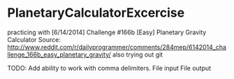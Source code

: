 PlanetaryCalculatorExcercise
============================

practicing with [6/14/2014] Challenge #166b [Easy] Planetary Gravity Calculator
Source: http://www.reddit.com/r/dailyprogrammer/comments/284mep/6142014_challenge_166b_easy_planetary_gravity/
also trying out git

TODO:	Add ability to work with comma delimiters.
		File input
		File output
